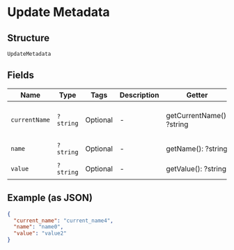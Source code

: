 
# Update Metadata

## Structure

`UpdateMetadata`

## Fields

| Name | Type | Tags | Description | Getter | Setter |
|  --- | --- | --- | --- | --- | --- |
| `currentName` | `?string` | Optional | - | getCurrentName(): ?string | setCurrentName(?string currentName): void |
| `name` | `?string` | Optional | - | getName(): ?string | setName(?string name): void |
| `value` | `?string` | Optional | - | getValue(): ?string | setValue(?string value): void |

## Example (as JSON)

```json
{
  "current_name": "current_name4",
  "name": "name0",
  "value": "value2"
}
```

